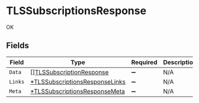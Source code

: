 # TLSSubscriptionsResponse

OK


## Fields

| Field                                                                                  | Type                                                                                   | Required                                                                               | Description                                                                            |
| -------------------------------------------------------------------------------------- | -------------------------------------------------------------------------------------- | -------------------------------------------------------------------------------------- | -------------------------------------------------------------------------------------- |
| `Data`                                                                                 | [][TLSSubscriptionResponse](../../models/shared/tlssubscriptionresponse.md)            | :heavy_minus_sign:                                                                     | N/A                                                                                    |
| `Links`                                                                                | [*TLSSubscriptionsResponseLinks](../../models/shared/tlssubscriptionsresponselinks.md) | :heavy_minus_sign:                                                                     | N/A                                                                                    |
| `Meta`                                                                                 | [*TLSSubscriptionsResponseMeta](../../models/shared/tlssubscriptionsresponsemeta.md)   | :heavy_minus_sign:                                                                     | N/A                                                                                    |